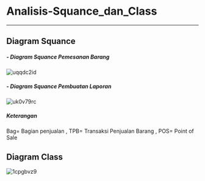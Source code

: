 # Analisis-Squance_dan_Class
______________________________________________________________
## Diagram Squance
##### - Diagram Squance Pemesanan Barang
![uqqdc2id](https://github.com/Thoriq150/analisis-squance_D/assets/115950790/ececad10-6ccf-4cb6-b520-3794f7ed1a8d)
##### - Diagram Squance Pembuatan Laporan
![uk0v79rc](https://github.com/Thoriq150/analisis-squance_D/assets/115950790/5b19d254-754d-4d12-9438-027c81cbf2f7)
##### Keterangan
Bag= Bagian penjualan , TPB= Transaksi Penjualan Barang  , POS= Point of Sale 
## Diagram Class
![1cpgbvz9](https://github.com/Thoriq150/analisis-squance_D/assets/115950790/54db7dff-3eb9-47c4-a128-db3e846cb196)
